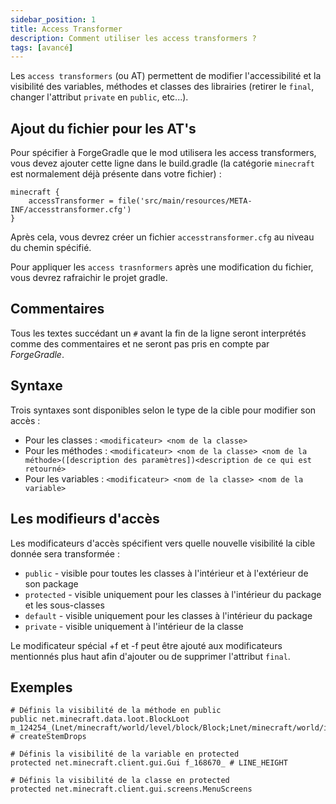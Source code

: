 ```yaml
---
sidebar_position: 1
title: Access Transformer
description: Comment utiliser les access transformers ?
tags: [avancé]
---
```


Les `access transformers` (ou AT) permettent de modifier l'accessibilité  et la visibilité des variables, méthodes et classes des librairies (retirer le `final`, changer l'attribut `private` en `public`, etc...).

## Ajout du fichier pour les AT's
Pour spécifier à ForgeGradle que le mod utilisera les access transformers, vous devez ajouter cette ligne dans le build.gradle (la catégorie `minecraft` est normalement déjà présente dans votre fichier) :
```
minecraft {
    accessTransformer = file('src/main/resources/META-INF/accesstransformer.cfg')
}
```

Après cela, vous devrez créer un fichier `accesstransformer.cfg` au niveau du chemin spécifié.

Pour appliquer les `access trasnformers` après une modification du fichier, vous devrez rafraichir le projet gradle.

## Commentaires

Tous les textes succédant un `#` avant la fin de la ligne seront interprétés comme des commentaires et ne seront pas pris en compte par _ForgeGradle_.

## Syntaxe 

Trois syntaxes sont disponibles selon le type de la cible pour modifier son accès :

- Pour les classes : `<modificateur> <nom de la classe>`
- Pour les méthodes : `<modificateur> <nom de la classe> <nom de la méthode>([description des paramètres])<description de ce qui est retourné>`
- Pour les variables : `<modificateur> <nom de la classe> <nom de la variable>`

## Les modifieurs d'accès

Les modificateurs d'accès spécifient vers quelle nouvelle visibilité la cible donnée sera transformée :
- `public` - visible pour toutes les classes à l'intérieur et à l'extérieur de son package
- `protected` - visible uniquement pour les classes à l'intérieur du package et les sous-classes
- `default` - visible uniquement pour les classes à l'intérieur du package
- `private` - visible uniquement à l'intérieur de la classe

Le modificateur spécial +f et -f peut être ajouté aux modificateurs mentionnés plus haut afin d'ajouter ou de supprimer l'attribut `final`.

## Exemples

```
# Définis la visibilité de la méthode en public
public net.minecraft.data.loot.BlockLoot m_124254_(Lnet/minecraft/world/level/block/Block;Lnet/minecraft/world/item/Item;)Lnet/minecraft/world/level/storage/loot/LootTable$Builder; # createStemDrops

# Définis la visibilité de la variable en protected
protected net.minecraft.client.gui.Gui f_168670_ # LINE_HEIGHT

# Définis la visibilité de la classe en protected
protected net.minecraft.client.gui.screens.MenuScreens
```